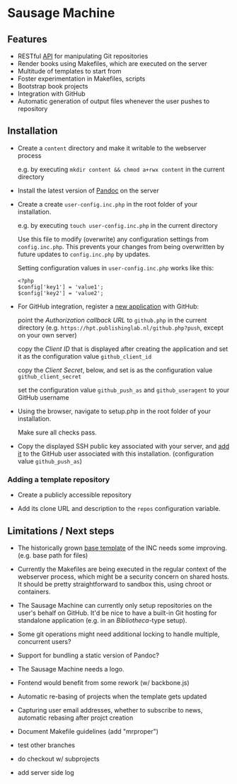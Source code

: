 # Sausage Machine

## Features

* RESTful [API](doc/api.md) for manipulating Git repositories
* Render books using Makefiles, which are executed on the server
* Multitude of templates to start from
* Foster experimentation in Makefiles, scripts
* Bootstrap book projects
* Integration with GitHub
* Automatic generation of output files whenever the user pushes to repository


## Installation

* Create a `content` directory and make it writable to the webserver process

  e.g. by executing `mkdir content && chmod a+rwx content` in the current directory
  
* Install the latest version of [Pandoc](http://pandoc.org/installing.html) on the server

* Create a create `user-config.inc.php` in the root folder of your installation.

  e.g. by executing `touch user-config.inc.php` in the current directory

  Use this file to modify (overwrite) any configuration settings from `config.inc.php`. This prevents your changes from being overwritten by future updates to `config.inc.php` by updates.

  Setting configuration values in `user-config.inc.php` works like this:

      <?php
      $config['key1'] = 'value1';
      $config['key2'] = 'value2';

* For GitHub integration, register a [new application](https://github.com/settings/applications/new) with GitHub:

  point the *Authorization callback URL* to `github.php` in the current directory (e.g. `https://hpt.publishinglab.nl/github.php?push`, except on your own server)

  copy the *Client ID* that is displayed after creating the application and set it as the configuration value `github_client_id`

  copy the *Client Secret*, below, and set is as the configuration value `github_client_secret`
  
  set the configuration value `github_push_as` and `github_useragent` to your GitHub username

* Using the browser, navigate to setup.php in the root folder of your installation.

  Make sure all checks pass.

* Copy the displayed SSH public key associated with your server, and [add it](https://github.com/settings/ssh) to the GitHub user associated with this installation. (configuration value `github_push_as`)


### Adding a template repository

* Create a publicly accessible repository

* Add its clone URL and description to the `repos` configuration variable.


## Limitations / Next steps

* The historically grown [base template](https://github.com/DigitalPublishingToolkit/template-test) of the INC needs some improving. (e.g. base path for files)

* Currently the Makefiles are being executed in the regular context of the webserver process, which might be a security concern on shared hosts. It should be pretty straightforward to sandbox this, using chroot or containers.

* The Sausage Machine can currently only setup repositories on the user's behalf on GitHub. It'd be nice to have a built-in Git hosting for standalone application (e.g. in an *Bibliotheca*-type setup).

* Some git operations might need additional locking to handle multiple, concurrent users?

* Support for bundling a static version of Pandoc?

* The Sausage Machine needs a logo.

* Fontend would benefit from some rework (w/ backbone.js)

* Automatic re-basing of projects when the template gets updated

* Capturing user email addresses, whether to subscribe to news, automatic rebasing after projct creation

* Document Makefile guidelines (add "mrproper")

* test other branches

* do checkout w/ subprojects

* add server side log